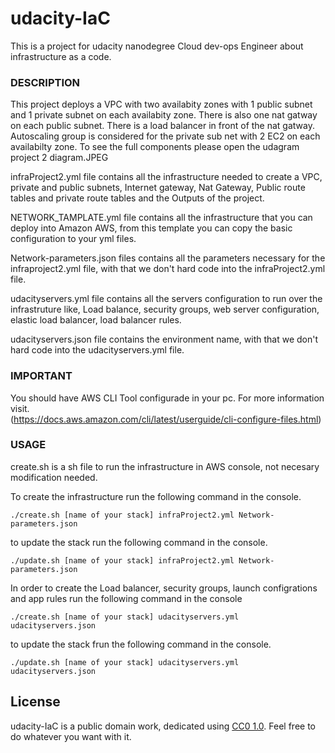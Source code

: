 # udacity-IaC
This is a project for udacity nanodegree Cloud dev-ops Engineer about infrastructure as a code.

### DESCRIPTION
This project deploys a VPC with two availabity zones with 1 public subnet and 1 private subnet on each availabity zone.
There is also one nat gatway on each public subnet.
There is a load balancer in front of the nat gatway.
Autoscaling group is considered for the private sub net with 2 EC2 on each availabilty zone.
To see the full components please open the udagram project 2 diagram.JPEG

infraProject2.yml file contains all the infrastructure needed to create a VPC, private and public subnets, Internet gateway, Nat Gateway,
Public route tables and private route tables and the Outputs of the project.

NETWORK_TAMPLATE.yml file contains all the infrastructure that you can deploy into Amazon AWS, from this template you can copy the basic
configuration to your yml files.

Network-parameters.json files contains all the parameters necessary for the infraproject2.yml file, with that we don't hard code into the
infraProject2.yml file.

udacityservers.yml file contains all the servers configuration to run over the infrastruture like, Load balance, security groups, 
web server configuration, elastic load balancer, load balancer rules.

udacityservers.json file contains the environment name, with that we don't hard code into the udacityservers.yml file.

### IMPORTANT

You should have AWS CLI Tool configurade in your pc.
For more information visit.  
(https://docs.aws.amazon.com/cli/latest/userguide/cli-configure-files.html)

### USAGE

create.sh is a sh file to run the infrastructure in AWS console, not necesary modification needed. 

To create the infrastructure run the following command in the console.
```
./create.sh [name of your stack] infraProject2.yml Network-parameters.json
```

to update the stack run the following command in the console.
```
./update.sh [name of your stack] infraProject2.yml Network-parameters.json
```

In order to create the Load balancer, security groups, launch configrations and app rules run the following command in the console
```
./create.sh [name of your stack] udacityservers.yml udacityservers.json
```

to update the stack frun the following command in the console.
```
./update.sh [name of your stack] udacityservers.yml udacityservers.json
```



License
-------
udacity-IaC is a public domain work, dedicated using
[CC0 1.0](https://creativecommons.org/publicdomain/zero/1.0/). Feel free to do
whatever you want with it.
